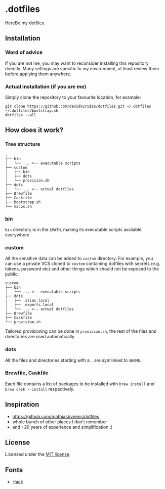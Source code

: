 # .dotfiles

HereBe my dotfiles.

## Installation

### Word of advice

If you are not me, you may want to reconsider installing this repository directly. Many settings are specific to my environment, at least review them before applying them anywhere.

### Actual installation (if you are me)

Simply clone the repository to your favourite location, for example:

```shell
git clone https://github.com/davidkuridza/dotfiles.git ~/.dotfiles
~/.dotfiles/bootstrap.sh
dotfiles --all
```

## How does it work?

### Tree structure

```
.
├── bin
│   └── ... <-- executable scripts
├── custom
│   ├── bin
│   ├── dots
│   └── provision.sh
├── dots
│   └── ... <-- actual dotfiles
├── Brewfile
├── Caskfile
├── bootstrap.sh
└── macos.sh
```

### bin

`bin` directory is in the `$PATH`, making its executable scripts available everywhere.

### custom

All the sensitive data can be added to `custom` directory. For example, you can use a private VCS cloned to `custom` containing dotfiles with secrets (e.g. tokens, password etc) and other things which should not be exposed to the public.

```
custom
├── bin
│   └── ... <-- executable scripts
├── dots
│   ├── .alias.local
│   ├── .exports.local
│   └── ... <-- actual dotfiles
├── Brewfile
├── Caskfile
└── provision.sh
```

Tailored provisioning can be done in `provision.sh`, the rest of the files and directories are used automatically.

### dots

All the files and directories starting with a `.` are symlinked to `$HOME`.

### Brewfile, Caskfile

Each file contains a list of packages to be installed with `brew install` and `brew cask --install` respectively.

## Inspiration

* <https://github.com/mathiasbynens/dotfiles>
* whole bunch of other places I don't remember
* and +20 years of experience and simplification :)

## License

Licensed under the [MIT license](LICENSE).

## Fonts

* [Hack](https://sourcefoundry.org/hack/)
